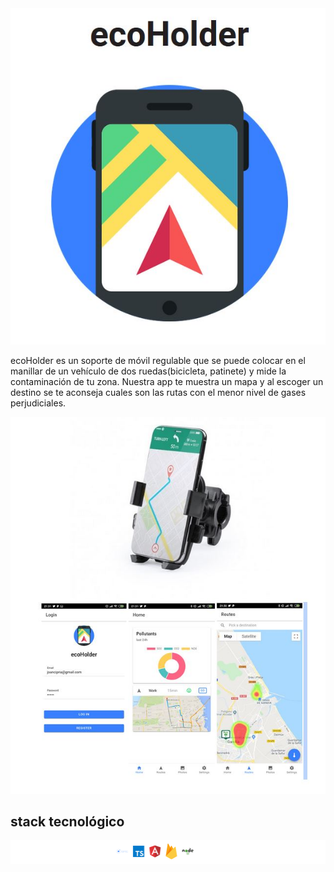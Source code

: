 
<center><img src="https://github.com/DianaIT/ecoHolder/blob/master/src/assets/img/README/ecoHolder.JPG" alt="ecoHolder logo"/></center>


ecoHolder es un soporte de móvil regulable que se puede colocar en el manillar de un vehículo de dos ruedas(bicicleta, patinete) y mide la contaminación de tu zona. Nuestra app  te muestra un mapa y al escoger un destino se te aconseja cuales son las rutas con el menor nivel de gases perjudiciales. 

![ecoHolder screen caps](https://github.com/DianaIT/ecoHolder/blob/master/src/assets/img/README/ecoHolderApp.JPG)

## stack tecnológico

<center><img src="https://github.com/DianaIT/ecoHolder/blob/master/src/assets/img/README/ecoholderstack.png" alt="stack tecnológico"/></center>

